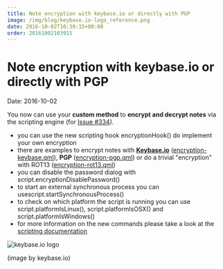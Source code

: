 ```yaml
---
title: Note encryption with keybase.io or directly with PGP
image: /img/blog/keybase.io-logo_reference.png
date: 2016-10-02T10:39:15+00:00
order: 20161002103915
---
```


# Note encryption with keybase.io or directly with PGP

<v-subheader class="blog">Date: 2016-10-02</v-subheader>

You now can use your **custom method** to **encrypt and decrypt notes** via the scripting engine (for [Issue #334](https://github.com/pbek/QOwnNotes/issues/334)).

- you can use the new scripting hook encryptionHook() do implement your own encryption
- there are examples to encrypt notes with **[Keybase.io](https://keybase.io/)** ([encryption-keybase.qml](https://github.com/pbek/QOwnNotes/blob/main/doc/scripting/encryption-keybase.qml)), **PGP** ([encryption-pgp.qml](https://github.com/pbek/QOwnNotes/blob/main/doc/scripting/encryption-pgp.qml)) or do a trivial "encryption" with ROT13 ([encryption-rot13.qml](https://github.com/pbek/QOwnNotes/blob/main/doc/scripting/encryption-rot13.qml))
- you can disable the password dialog with script.encryptionDisablePassword()
- to start an external synchronous process you can usescript.startSynchronousProcess()
- to check on which platform the script is running you can use script.platformIsLinux(), script.platformIsOSX() and script.platformIsWindows()
- for more information on the new commands please take a look at the [scripting documentation](http://docs.qownnotes.org/en/develop/scripting/README.html)

 ![keybase.io logo](/img/blog/keybase.io-logo_reference.png "keybase.io logo")
 
 (image by keybase.io)